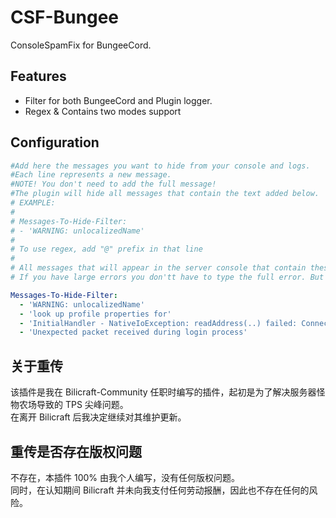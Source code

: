 # CSF-Bungee
ConsoleSpamFix for BungeeCord.

## Features
- Filter for both BungeeCord and Plugin logger.
- Regex & Contains two modes support

## Configuration

```yaml
#Add here the messages you want to hide from your console and logs.
#Each line represents a new message.
#NOTE! You don't need to add the full message!
#The plugin will hide all messages that contain the text added below.
# EXAMPLE:
#
# Messages-To-Hide-Filter:
# - 'WARNING: unlocalizedName'
#
# To use regex, add "@" prefix in that line
#
# All messages that will appear in the server console that contain these words 'WARNING: unlocalizedName' will be hidden and they will not appear on logs or console.
# If you have large errors you don'tt have to type the full error. But the more words you add the more accurate will be and will not hide other messages that may contain the words added in the filter.

Messages-To-Hide-Filter:
  - 'WARNING: unlocalizedName'
  - 'look up profile properties for'
  - 'InitialHandler - NativeIoException: readAddress(..) failed: Connection reset by peer'
  - 'Unexpected packet received during login process'
```

## 关于重传

该插件是我在 Bilicraft-Community 任职时编写的插件，起初是为了解决服务器怪物农场导致的 TPS 尖峰问题。  
在离开 Bilicraft 后我决定继续对其维护更新。

## 重传是否存在版权问题

不存在，本插件 100% 由我个人编写，没有任何版权问题。  
同时，在认知期间 Bilicraft 并未向我支付任何劳动报酬，因此也不存在任何的风险。